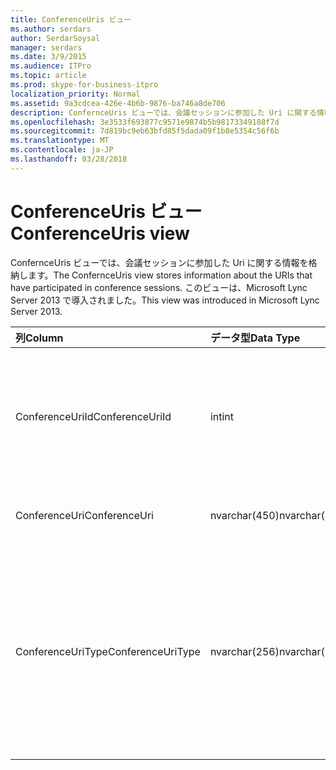 ```yaml
---
title: ConferenceUris ビュー
ms.author: serdars
author: SerdarSoysal
manager: serdars
ms.date: 3/9/2015
ms.audience: ITPro
ms.topic: article
ms.prod: skype-for-business-itpro
localization_priority: Normal
ms.assetid: 9a3cdcea-426e-4b6b-9876-ba746a8de706
description: ConfernceUris ビューでは、会議セッションに参加した Uri に関する情報を格納します。 このビューは、Microsoft Lync Server 2013 で導入されました。
ms.openlocfilehash: 3e3533f693877c9571e9874b5b98173349188f7d
ms.sourcegitcommit: 7d819bc9eb63bfd85f5dada09f1b8e5354c56f6b
ms.translationtype: MT
ms.contentlocale: ja-JP
ms.lasthandoff: 03/28/2018
---
```

# <a name="conferenceuris-view"></a><span data-ttu-id="30f62-104">ConferenceUris ビュー</span><span class="sxs-lookup"><span data-stu-id="30f62-104">ConferenceUris view</span></span>
 
<span data-ttu-id="30f62-105">ConfernceUris ビューでは、会議セッションに参加した Uri に関する情報を格納します。</span><span class="sxs-lookup"><span data-stu-id="30f62-105">The ConfernceUris view stores information about the URIs that have participated in conference sessions.</span></span> <span data-ttu-id="30f62-106">このビューは、Microsoft Lync Server 2013 で導入されました。</span><span class="sxs-lookup"><span data-stu-id="30f62-106">This view was introduced in Microsoft Lync Server 2013.</span></span>
  
|<span data-ttu-id="30f62-107">**列**</span><span class="sxs-lookup"><span data-stu-id="30f62-107">**Column**</span></span>|<span data-ttu-id="30f62-108">**データ型**</span><span class="sxs-lookup"><span data-stu-id="30f62-108">**Data Type**</span></span>|<span data-ttu-id="30f62-109">**詳細**</span><span class="sxs-lookup"><span data-stu-id="30f62-109">**Details**</span></span>|
|:-----|:-----|:-----|
|<span data-ttu-id="30f62-110">ConferenceUriId</span><span class="sxs-lookup"><span data-stu-id="30f62-110">ConferenceUriId</span></span>  <br/> |<span data-ttu-id="30f62-111">int</span><span class="sxs-lookup"><span data-stu-id="30f62-111">int</span></span>  <br/> |<span data-ttu-id="30f62-112">会議の URI を識別する一意の番号です。</span><span class="sxs-lookup"><span data-stu-id="30f62-112">Unique number identifying the conference URI.</span></span>  <br/> |
|<span data-ttu-id="30f62-113">ConferenceUri</span><span class="sxs-lookup"><span data-stu-id="30f62-113">ConferenceUri</span></span>  <br/> |<span data-ttu-id="30f62-114">nvarchar(450)</span><span class="sxs-lookup"><span data-stu-id="30f62-114">nvarchar(450)</span></span>  <br/> |<span data-ttu-id="30f62-115">会議の URI。</span><span class="sxs-lookup"><span data-stu-id="30f62-115">URI of the conference.</span></span>  <br/> |
|<span data-ttu-id="30f62-116">ConferenceUriType</span><span class="sxs-lookup"><span data-stu-id="30f62-116">ConferenceUriType</span></span>  <br/> |<span data-ttu-id="30f62-117">nvarchar(256)</span><span class="sxs-lookup"><span data-stu-id="30f62-117">nvarchar(256)</span></span>  <br/> |<span data-ttu-id="30f62-118">電話会議 URI の種類。</span><span class="sxs-lookup"><span data-stu-id="30f62-118">Type of conference URI.</span></span> <span data-ttu-id="30f62-119">詳細については、 [UriTypes テーブル](uritypes.md)を参照してください。</span><span class="sxs-lookup"><span data-stu-id="30f62-119">See the [UriTypes table](uritypes.md) for more information.</span></span> <br/> |
   

